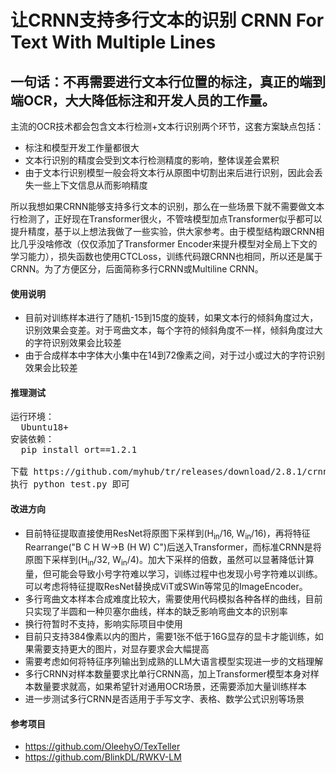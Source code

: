 # 让CRNN支持多行文本的识别 CRNN For Text With Multiple Lines

一句话：不再需要进行文本行位置的标注，真正的端到端OCR，大大降低标注和开发人员的工作量。
----
主流的OCR技术都会包含文本行检测+文本行识别两个环节，这套方案缺点包括：
+ 标注和模型开发工作量都很大
+ 文本行识别的精度会受到文本行检测精度的影响，整体误差会累积
+ 由于文本行识别模型一般会将文本行从原图中切割出来后进行识别，因此会丢失一些上下文信息从而影响精度

所以我想如果CRNN能够支持多行文本的识别，那么在一些场景下就不需要做文本行检测了，正好现在Transformer很火，不管啥模型加点Transformer似乎都可以提升精度，基于以上想法我做了一些实验，供大家参考。由于模型结构跟CRNN相比几乎没啥修改（仅仅添加了Transformer Encoder来提升模型对全局上下文的学习能力），损失函数也使用CTCLoss，训练代码跟CRNN也相同，所以还是属于CRNN。为了方便区分，后面简称多行CRNN或Multiline CRNN。

#### 使用说明
+ 目前对训练样本进行了随机-15到15度的旋转，如果文本行的倾斜角度过大，识别效果会变差。对于弯曲文本，每个字符的倾斜角度不一样，倾斜角度过大的字符识别效果会比较差
+ 由于合成样本中字体大小集中在14到72像素之间，对于过小或过大的字符识别效果会比较差

#### 推理测试
<pre>
运行环境：
  Ubuntu18+
安装依赖：
  pip install ort==1.2.1

下载 https://github.com/myhub/tr/releases/download/2.8.1/crnn_plus_v1_3.zip 文件后解压
执行 python test.py 即可
</pre>

#### 改进方向
+ 目前特征提取直接使用ResNet将原图下采样到(H<sub>in</sub>/16, W<sub>in</sub>/16)，再将特征Rearrange("B C H W->B (H W) C")后送入Transformer，而标准CRNN是将原图下采样到(H<sub>in</sub>/32, W<sub>in</sub>/4)。加大下采样的倍数，虽然可以显著降低计算量，但可能会导致小号字符难以学习，训练过程中也发现小号字符难以训练。可以考虑将特征提取ResNet替换成ViT或SWin等常见的ImageEncoder。
+ 多行弯曲文本样本合成难度比较大，需要使用代码模拟各种各样的曲线，目前只实现了半圆和一种贝塞尔曲线，样本的缺乏影响弯曲文本的识别率
+ 换行符暂时不支持，影响实际项目中使用
+ 目前只支持384像素以内的图片，需要1张不低于16G显存的显卡才能训练，如果需要支持更大的图片，对显存要求会大幅提高
+ 需要考虑如何将特征序列输出到成熟的LLM大语言模型实现进一步的文档理解
+ 多行CRNN对样本数量要求比单行CRNN高，加上Transformer模型本身对样本数量要求就高，如果希望针对通用OCR场景，还需要添加大量训练样本
+ 进一步测试多行CRNN是否适用于手写文字、表格、数学公式识别等场景

#### 参考项目
+ https://github.com/OleehyO/TexTeller
+ https://github.com/BlinkDL/RWKV-LM

